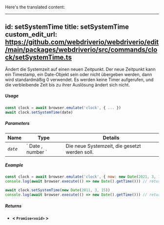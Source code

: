 Here's the translated content:

---
id: setSystemTime
title: setSystemTime
custom_edit_url: https://github.com/webdriverio/webdriverio/edit/main/packages/webdriverio/src/commands/clock/setSystemTime.ts
---

Ändert die Systemzeit auf einen neuen Zeitpunkt. Der neue Zeitpunkt kann ein Timestamp, ein Date-Objekt sein oder nicht übergeben werden, dann wird standardmäßig 0 verwendet. Es werden keine Timer aufgerufen, und die verbleibende Zeit bis zu ihrer Auslösung ändert sich nicht.

##### Usage

```js
const clock = await browser.emulate('clock', { ... })
await clock.setSystemTime(date)
```

##### Parameters

<table>
  <thead>
    <tr>
      <th>Name</th><th>Type</th><th>Details</th>
    </tr>
  </thead>
  <tbody>
    <tr>
      <td><code><var>date</var></code></td>
      <td>` Date ,  number `</td>
      <td>Die neue Systemzeit, die gesetzt werden soll.</td>
    </tr>
  </tbody>
</table>

##### Example

```js title="setSystemTime.js"
const clock = await browser.emulate('clock', { now: new Date(2021, 3, 14) })
console.log(await browser.execute(() => new Date().getTime())) // returns 1618383600000

await clock.setSystemTime(new Date(2011, 3, 15))
console.log(await browser.execute(() => new Date().getTime())) // returns 1302850800000
```

##### Returns

- **&lt; `Promise<void>` &gt;**